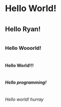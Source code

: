 # <h1> Hello World!
# <h2> Hello Ryan!
# <h3> Hello Wooorld!
# <h4> Hello World!!!
# <h5> Hello programming!
# <h6> Hello world! hurray
